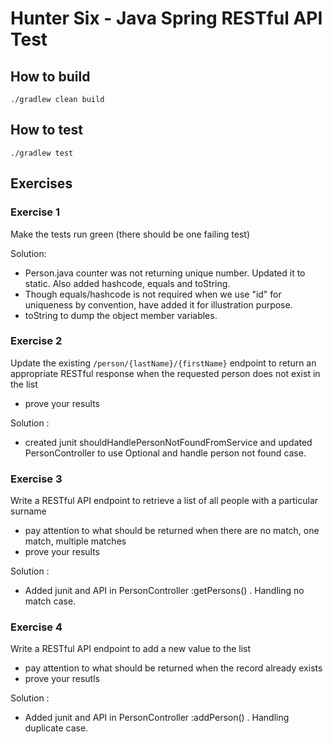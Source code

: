 # Hunter Six - Java Spring RESTful API Test

## How to build
```./gradlew clean build```

## How to test
```./gradlew test```

## Exercises
### Exercise 1
Make the tests run green (there should be one failing test)

Solution: 
- Person.java counter was not returning unique number. Updated it to static. Also added hashcode, equals and toString. 
- Though equals/hashcode is not required when we use "id" for uniqueness by convention, have added it for illustration purpose.
- toString to dump the object member variables.


### Exercise 2
Update the existing `/person/{lastName}/{firstName}` endpoint to return an appropriate RESTful response when the requested person does not exist in the list
- prove your results

Solution :
- created junit shouldHandlePersonNotFoundFromService and updated PersonController to use Optional and handle person not found case. 


### Exercise 3
Write a RESTful API endpoint to retrieve a list of all people with a particular surname
- pay attention to what should be returned when there are no match, one match, multiple matches
- prove your results

Solution : 
- Added junit and API in PersonController :getPersons() . Handling no match case.

### Exercise 4
Write a RESTful API endpoint to add a new value to the list
- pay attention to what should be returned when the record already exists
- prove your resutls

Solution : 
- Added junit and API in PersonController :addPerson() . Handling duplicate case.
